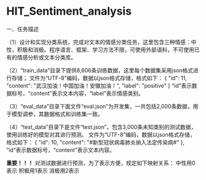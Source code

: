 # HIT_Sentiment_analysis

一、任务描述

（1）设计和实现分类系统，完成对文本的情感分类任务，这里包含三种情感：中性，积极和消极。程序语言、框架、学习方法不限，可使用外部语料，不可使用已有的情感分析或文本分类库。

（2）“train_data”目录下提供8,606条训练数据，这里每个数据集采用json格式进行存储；
         文件为“UTF-8”编码，数据以json格式存储，格式如下：
            {
                "id": 11,
                "content": "武汉加油！中国加油！安徽加油！",
                "label": "positive"
            }
         “id”表示数据标号，“content”表示文本内容，“label”表示情感类别。

（3）“eval_data”目录下面文件“eval.json”为开发集，一共包括2,000条数据，用于模型调参，其数据格式和训练集一致。

（4）“test_data”目录下是文件“test.json”，包含3,000条未知类别的测试数据，使用训练好的模型对其进行预测。
        文件为“UTF-8”编码，数据以json格式存储，格式如下：
            {
                "id": 10,
                "content": "#新型冠状病毒肺炎纳入法定传染病#"
            },
         “id”表示数据标号，“content”表示文本内容。
         
 **重要！！！**
    对测试数据进行预测，为了表示方便，规定如下映射关系：
    中性用0表示
    积极用1表示
    消极用2表示